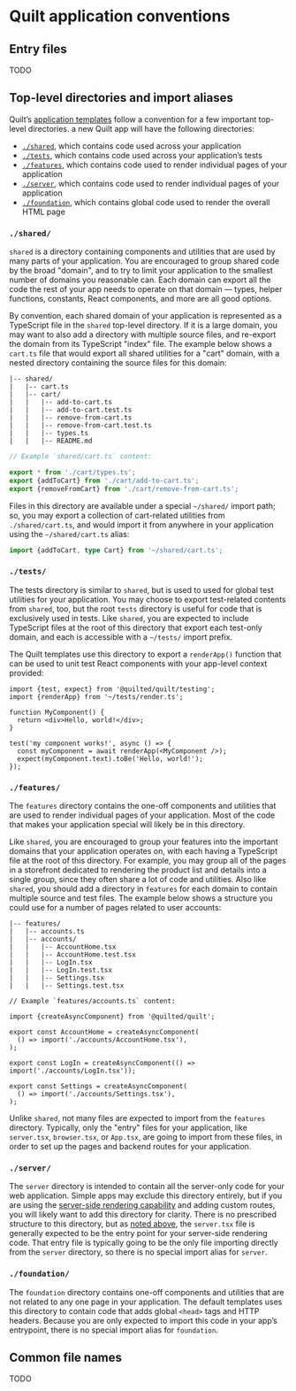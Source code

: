# Quilt application conventions

## Entry files

TODO

## Top-level directories and import aliases

Quilt’s [application templates](../../getting-started.md#app-templates) follow a convention for a few important top-level directories. a new Quilt app will have the following directories:

- [`./shared`](#shared), which contains code used across your application
- [`./tests`](#tests), which contains code used across your application’s tests
- [`./features`](#features), which contains code used to render individual pages of your application
- [`./server`](#server), which contains code used to render individual pages of your application
- [`./foundation`](#foundation), which contains global code used to render the overall HTML page

### `./shared/`

`shared` is a directory containing components and utilities that are used by many parts of your application. You are encouraged to group shared code by the broad "domain", and to try to limit your application to the smallest number of domains you reasonable can. Each domain can export all the code the rest of your app needs to operate on that domain — types, helper functions, constants, React components, and more are all good options.

By convention, each shared domain of your application is represented as a TypeScript file in the `shared` top-level directory. If it is a large domain, you may want to also add a directory with multiple source files, and re-export the domain from its TypeScript "index" file. The example below shows a `cart.ts` file that would export all shared utilities for a "cart" domain, with a nested directory containing the source files for this domain:

```
|-- shared/
|   |-- cart.ts
|   |-- cart/
|   |   |-- add-to-cart.ts
|   |   |-- add-to-cart.test.ts
|   |   |-- remove-from-cart.ts
|   |   |-- remove-from-cart.test.ts
|   |   |-- types.ts
|   |   |-- README.md
```

```ts
// Example `shared/cart.ts` content:

export * from './cart/types.ts';
export {addToCart} from './cart/add-to-cart.ts';
export {removeFromCart} from './cart/remove-from-cart.ts';
```

Files in this directory are available under a special `~/shared/` import path; so, you may export a collection of cart-related utilities from `./shared/cart.ts`, and would import it from anywhere in your application using the `~/shared/cart.ts` alias:

```ts
import {addToCart, type Cart} from '~/shared/cart.ts';
```

### `./tests/`

The tests directory is similar to `shared`, but is used to used for global test utilities for your application. You may choose to export test-related contents from `shared`, too, but the root `tests` directory is useful for code that is exclusively used in tests. Like `shared`, you are expected to include TypeScript files at the root of this directory that export each test-only domain, and each is accessible with a `~/tests/` import prefix.

The Quilt templates use this directory to export a `renderApp()` function that can be used to unit test React components with your app-level context provided:

```tsx
import {test, expect} from '@quilted/quilt/testing';
import {renderApp} from '~/tests/render.ts';

function MyComponent() {
  return <div>Hello, world!</div>;
}

test('my component works!', async () => {
  const myComponent = await renderApp(<MyComponent />);
  expect(myComponent.text).toBe('Hello, world!');
});
```

### `./features/`

The `features` directory contains the one-off components and utilities that are used to render individual pages of your application. Most of the code that makes your application special will likely be in this directory.

Like `shared`, you are encouraged to group your features into the important domains that your application operates on, with each having a TypeScript file at the root of this directory. For example, you may group all of the pages in a storefront dedicated to rendering the product list and details into a single group, since they often share a lot of code and utilities. Also like `shared`, you should add a directory in `features` for each domain to contain multiple source and test files. The example below shows a structure you could use for a number of pages related to user accounts:

```
|-- features/
|   |-- accounts.ts
|   |-- accounts/
|   |   |-- AccountHome.tsx
|   |   |-- AccountHome.test.tsx
|   |   |-- LogIn.tsx
|   |   |-- LogIn.test.tsx
|   |   |-- Settings.tsx
|   |   |-- Settings.test.tsx
```

```tsx
// Example `features/accounts.ts` content:

import {createAsyncComponent} from '@quilted/quilt';

export const AccountHome = createAsyncComponent(
  () => import('./accounts/AccountHome.tsx'),
);

export const LogIn = createAsyncComponent(() => import('./accounts/LogIn.tsx'));

export const Settings = createAsyncComponent(
  () => import('./accounts/Settings.tsx'),
);
```

Unlike `shared`, not many files are expected to import from the `features` directory. Typically, only the "entry" files for your application, like `server.tsx`, `browser.tsx`, or `App.tsx`, are going to import from these files, in order to set up the pages and backend routes for your application.

### `./server/`

The `server` directory is intended to contain all the server-only code for your web application. Simple apps may exclude this directory entirely, but if you are using the [server-side rendering capability](./server.md) and adding custom routes, you will likely want to add this directory for clarity. There is no prescribed structure to this directory, but as [noted above](#entry-files), the `server.tsx` file is generally expected to be the entry point for your server-side rendering code. That entry file is typically going to be the only file importing directly from the `server` directory, so there is no special import alias for `server`.

### `./foundation/`

The `foundation` directory contains one-off components and utilities that are not related to any one page in your application. The default templates uses this directory to contain code that adds global `<head>` tags and HTTP headers. Because you are only expected to import this code in your app’s entrypoint, there is no special import alias for `foundation`.

## Common file names

TODO
